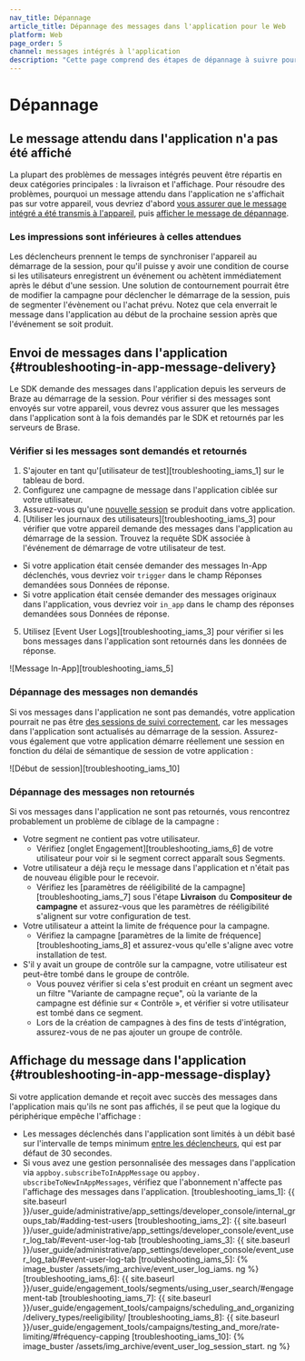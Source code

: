 ```yaml
---
nav_title: Dépannage
article_title: Dépannage des messages dans l'application pour le Web
platform: Web
page_order: 5
channel: messages intégrés à l'application
description: "Cette page comprend des étapes de dépannage à suivre pour les problèmes courants avec la livraison ou l'affichage de la messagerie dans l'application."
---
```


# Dépannage

## Le message attendu dans l'application n'a pas été affiché

La plupart des problèmes de messages intégrés peuvent être répartis en deux catégories principales : la livraison et l'affichage. Pour résoudre des problèmes, pourquoi un message attendu dans l'application ne s'affichait pas sur votre appareil, vous devriez d'abord [vous assurer que le message intégré a été transmis à l'appareil][troubleshooting_iams_11], puis [afficher le message de dépannage][troubleshooting_iams_12].

### Les impressions sont inférieures à celles attendues

Les déclencheurs prennent le temps de synchroniser l'appareil au démarrage de la session, pour qu'il puisse y avoir une condition de course si les utilisateurs enregistrent un événement ou achètent immédiatement après le début d'une session. Une solution de contournement pourrait être de modifier la campagne pour déclencher le démarrage de la session, puis de segmenter l'évènement ou l'achat prévu. Notez que cela enverrait le message dans l'application au début de la prochaine session après que l'événement se soit produit.

## Envoi de messages dans l'application {#troubleshooting-in-app-message-delivery}

Le SDK demande des messages dans l'application depuis les serveurs de Braze au démarrage de la session. Pour vérifier si des messages sont envoyés sur votre appareil, vous devrez vous assurer que les messages dans l'application sont à la fois demandés par le SDK et retournés par les serveurs de Brase.

### Vérifier si les messages sont demandés et retournés

1. S'ajouter en tant qu'\[utilisateur de test\]\[troubleshooting_iams_1\] sur le tableau de bord.
2. Configurez une campagne de message dans l'application ciblée sur votre utilisateur.
3. Assurez-vous qu'une [nouvelle session][troubleshooting_iams_4] se produit dans votre application.
4. \[Utiliser les journaux des utilisateurs\]\[troubleshooting_iams_3\] pour vérifier que votre appareil demande des messages dans l'application au démarrage de la session. Trouvez la requête SDK associée à l'événement de démarrage de votre utilisateur de test.
  - Si votre application était censée demander des messages In-App déclenchés, vous devriez voir `trigger` dans le champ Réponses demandées sous Données de réponse.
  - Si votre application était censée demander des messages originaux dans l'application, vous devriez voir  `in_app` dans le champ des réponses demandées sous Données de réponse.
5. Utilisez \[Event User Logs\]\[troubleshooting_iams_3\] pour vérifier si les bons messages dans l'application sont retournés dans les données de réponse.

!\[Message In-App\]\[troubleshooting_iams_5\]

### Dépannage des messages non demandés

Si vos messages dans l'application ne sont pas demandés, votre application pourrait ne pas être [des sessions de suivi correctement][troubleshooting_iams_4], car les messages dans l'application sont actualisés au démarrage de la session. Assurez-vous également que votre application démarre réellement une session en fonction du délai de sémantique de session de votre application :

!\[Début de session\]\[troubleshooting_iams_10\]

### Dépannage des messages non retournés

Si vos messages dans l'application ne sont pas retournés, vous rencontrez probablement un problème de ciblage de la campagne :

- Votre segment ne contient pas votre utilisateur.
  - Vérifiez \[onglet Engagement\]\[troubleshooting_iams_6\] de votre utilisateur pour voir si le segment correct apparaît sous Segments.
- Votre utilisateur a déjà reçu le message dans l'application et n'était pas de nouveau éligible pour le recevoir.
  - Vérifiez les \[paramètres de rééligibilité de la campagne\]\[troubleshooting_iams_7\] sous l'étape **Livraison** du **Compositeur de campagne** et assurez-vous que les paramètres de rééligibilité s'alignent sur votre configuration de test.
- Votre utilisateur a atteint la limite de fréquence pour la campagne.
  - Vérifiez la campagne \[paramètres de la limite de fréquence\]\[troubleshooting_iams_8\] et assurez-vous qu'elle s'aligne avec votre installation de test.
- S'il y avait un groupe de contrôle sur la campagne, votre utilisateur est peut-être tombé dans le groupe de contrôle.
  - Vous pouvez vérifier si cela s'est produit en créant un segment avec un filtre "Variante de campagne reçue", où la variante de la campagne est définie sur « Contrôle », et vérifier si votre utilisateur est tombé dans ce segment.
  - Lors de la création de campagnes à des fins de tests d'intégration, assurez-vous de ne pas ajouter un groupe de contrôle.

## Affichage du message dans l'application {#troubleshooting-in-app-message-display}

Si votre application demande et reçoit avec succès des messages dans l'application mais qu'ils ne sont pas affichés, il se peut que la logique du périphérique empêche l'affichage :

- Les messages déclenchés dans l'application sont limités à un débit basé sur l'intervalle de temps minimum [entre les déclencheurs][troubleshooting_iams_9], qui est par défaut de 30 secondes.
- Si vous avez une gestion personnalisée des messages dans l'application via `appboy.subscribeToInAppMessage` ou `appboy. ubscribeToNewInAppMessages`, vérifiez que l'abonnement n'affecte pas l'affichage des messages dans l'application.
[troubleshooting_iams_1]: {{ site.baseurl }}/user_guide/administrative/app_settings/developer_console/internal_groups_tab/#adding-test-users [troubleshooting_iams_2]: {{ site.baseurl }}/user_guide/administrative/app_settings/developer_console/event_user_log_tab/#event-user-log-tab [troubleshooting_iams_3]: {{ site.baseurl }}/user_guide/administrative/app_settings/developer_console/event_user_log_tab/#event-user-log-tab [troubleshooting_iams_5]: {% image_buster /assets/img_archive/event_user_log_iams. ng %} [troubleshooting_iams_6]: {{ site.baseurl }}/user_guide/engagement_tools/segments/using_user_search/#engagement-tab [troubleshooting_iams_7]: {{ site.baseurl }}/user_guide/engagement_tools/campaigns/scheduling_and_organizing/delivery_types/reeligibility/ [troubleshooting_iams_8]: {{ site.baseurl }}/user_guide/engagement_tools/campaigns/testing_and_more/rate-limiting/#fréquency-capping [troubleshooting_iams_10]: {% image_buster /assets/img_archive/event_user_log_session_start. ng %}

[troubleshooting_iams_4]: #session-tracking
[troubleshooting_iams_4]: #session-tracking
[troubleshooting_iams_9]: #minimum-time-interval-between-triggers
[troubleshooting_iams_11]: #troubleshooting-in-app-message-delivery
[troubleshooting_iams_12]: #troubleshooting-in-app-message-display


